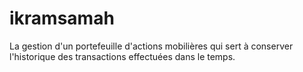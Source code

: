 # ikramsamah
La gestion d'un portefeuille d'actions mobilières qui sert à conserver l'historique des transactions effectuées dans le temps.
